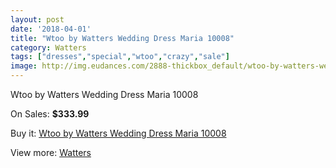 ```yaml
---
layout: post
date: '2018-04-01'
title: "Wtoo by Watters Wedding Dress Maria 10008"
category: Watters
tags: ["dresses","special","wtoo","crazy","sale"]
image: http://img.eudances.com/2888-thickbox_default/wtoo-by-watters-wedding-dress-maria-10008.jpg
---
```

Wtoo by Watters Wedding Dress Maria 10008

On Sales: **$333.99**
<a href="https://www.eudances.com/en/watters/998-wtoo-by-watters-wedding-dress-maria-10008.html"><amp-img layout="responsive" width="600" height="600" src="//img.eudances.com/2888-thickbox_default/wtoo-by-watters-wedding-dress-maria-10008.jpg" alt="Wtoo by Watters Wedding Dress Maria 10008 0" /></a>

Buy it: [Wtoo by Watters Wedding Dress Maria 10008](https://www.eudances.com/en/watters/998-wtoo-by-watters-wedding-dress-maria-10008.html "Wtoo by Watters Wedding Dress Maria 10008")

View more: [Watters](https://www.eudances.com/en/12-watters "Watters")